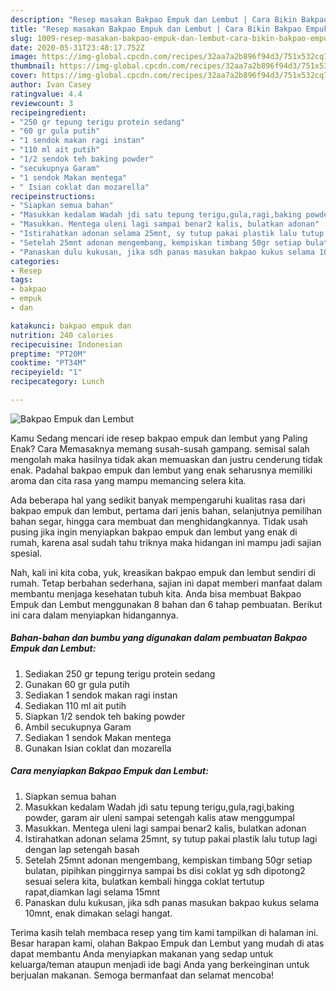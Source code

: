 ```yaml
---
description: "Resep masakan Bakpao Empuk dan Lembut | Cara Bikin Bakpao Empuk dan Lembut Yang Lezat"
title: "Resep masakan Bakpao Empuk dan Lembut | Cara Bikin Bakpao Empuk dan Lembut Yang Lezat"
slug: 1009-resep-masakan-bakpao-empuk-dan-lembut-cara-bikin-bakpao-empuk-dan-lembut-yang-lezat
date: 2020-05-31T23:48:17.752Z
image: https://img-global.cpcdn.com/recipes/32aa7a2b896f94d3/751x532cq70/bakpao-empuk-dan-lembut-foto-resep-utama.jpg
thumbnail: https://img-global.cpcdn.com/recipes/32aa7a2b896f94d3/751x532cq70/bakpao-empuk-dan-lembut-foto-resep-utama.jpg
cover: https://img-global.cpcdn.com/recipes/32aa7a2b896f94d3/751x532cq70/bakpao-empuk-dan-lembut-foto-resep-utama.jpg
author: Ivan Casey
ratingvalue: 4.4
reviewcount: 3
recipeingredient:
- "250 gr tepung terigu protein sedang"
- "60 gr gula putih"
- "1 sendok makan ragi instan"
- "110 ml ait putih"
- "1/2 sendok teh baking powder"
- "secukupnya Garam"
- "1 sendok Makan mentega"
- " Isian coklat dan mozarella"
recipeinstructions:
- "Siapkan semua bahan"
- "Masukkan kedalam Wadah jdi satu tepung terigu,gula,ragi,baking powder, garam air uleni sampai setengah kalis ataw menggumpal"
- "Masukkan. Mentega uleni lagi sampai benar2 kalis, bulatkan adonan"
- "Istirahatkan adonan selama 25mnt, sy tutup pakai plastik lalu tutup lagi dengan lap setengah basah"
- "Setelah 25mnt adonan mengembang, kempiskan timbang 50gr setiap bulatan, pipihkan pinggirnya sampai bs disi coklat yg sdh dipotong2 sesuai selera kita, bulatkan kembali hingga coklat tertutup rapat,diamkan lagi selama 15mnt"
- "Panaskan dulu kukusan, jika sdh panas masukan bakpao kukus selama 10mnt, enak dimakan selagi hangat."
categories:
- Resep
tags:
- bakpao
- empuk
- dan

katakunci: bakpao empuk dan 
nutrition: 240 calories
recipecuisine: Indonesian
preptime: "PT20M"
cooktime: "PT34M"
recipeyield: "1"
recipecategory: Lunch

---
```



![Bakpao Empuk dan Lembut](https://img-global.cpcdn.com/recipes/32aa7a2b896f94d3/751x532cq70/bakpao-empuk-dan-lembut-foto-resep-utama.jpg)

Kamu Sedang mencari ide resep bakpao empuk dan lembut yang Paling Enak? Cara Memasaknya memang susah-susah gampang. semisal salah mengolah maka hasilnya tidak akan memuaskan dan justru cenderung tidak enak. Padahal bakpao empuk dan lembut yang enak seharusnya memiliki aroma dan cita rasa yang mampu memancing selera kita.

Ada beberapa hal yang sedikit banyak mempengaruhi kualitas rasa dari bakpao empuk dan lembut, pertama dari jenis bahan, selanjutnya pemilihan bahan segar, hingga cara membuat dan menghidangkannya. Tidak usah pusing jika ingin menyiapkan bakpao empuk dan lembut yang enak di rumah, karena asal sudah tahu triknya maka hidangan ini mampu jadi sajian spesial.




Nah, kali ini kita coba, yuk, kreasikan bakpao empuk dan lembut sendiri di rumah. Tetap berbahan sederhana, sajian ini dapat memberi manfaat dalam membantu menjaga kesehatan tubuh kita. Anda bisa membuat Bakpao Empuk dan Lembut menggunakan 8 bahan dan 6 tahap pembuatan. Berikut ini cara dalam menyiapkan hidangannya.

<!--inarticleads1-->

##### Bahan-bahan dan bumbu yang digunakan dalam pembuatan Bakpao Empuk dan Lembut:

1. Sediakan 250 gr tepung terigu protein sedang
1. Gunakan 60 gr gula putih
1. Sediakan 1 sendok makan ragi instan
1. Sediakan 110 ml ait putih
1. Siapkan 1/2 sendok teh baking powder
1. Ambil secukupnya Garam
1. Sediakan 1 sendok Makan mentega
1. Gunakan  Isian coklat dan mozarella




<!--inarticleads2-->

##### Cara menyiapkan Bakpao Empuk dan Lembut:

1. Siapkan semua bahan
1. Masukkan kedalam Wadah jdi satu tepung terigu,gula,ragi,baking powder, garam air uleni sampai setengah kalis ataw menggumpal
1. Masukkan. Mentega uleni lagi sampai benar2 kalis, bulatkan adonan
1. Istirahatkan adonan selama 25mnt, sy tutup pakai plastik lalu tutup lagi dengan lap setengah basah
1. Setelah 25mnt adonan mengembang, kempiskan timbang 50gr setiap bulatan, pipihkan pinggirnya sampai bs disi coklat yg sdh dipotong2 sesuai selera kita, bulatkan kembali hingga coklat tertutup rapat,diamkan lagi selama 15mnt
1. Panaskan dulu kukusan, jika sdh panas masukan bakpao kukus selama 10mnt, enak dimakan selagi hangat.




Terima kasih telah membaca resep yang tim kami tampilkan di halaman ini. Besar harapan kami, olahan Bakpao Empuk dan Lembut yang mudah di atas dapat membantu Anda menyiapkan makanan yang sedap untuk keluarga/teman ataupun menjadi ide bagi Anda yang berkeinginan untuk berjualan makanan. Semoga bermanfaat dan selamat mencoba!
